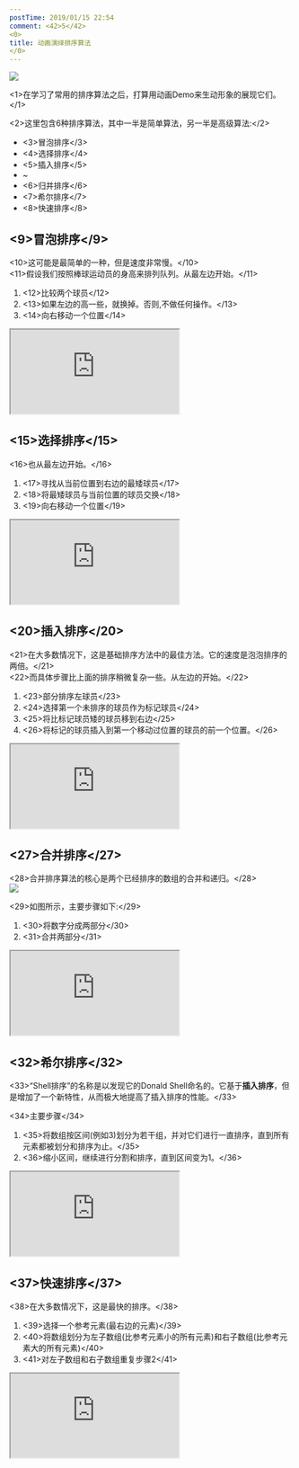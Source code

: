 ```yaml
---
postTime: 2019/01/15 22:54
comment: <42>5</42>
<0>
title: 动画演绎排序算法 
</0>
---
```



![](https://terry-su.github.io/BlogCDN/images/simpson-evolution.jpg)    

<1>在学习了常用的排序算法之后，打算用动画Demo来生动形象的展现它们。</1>

<2>这里包含6种排序算法，其中一半是简单算法，另一半是高级算法:</2>
* <3>冒泡排序</3>
* <4>选择排序</4>
* <5>插入排序</5>
* ~
* <6>归并排序</6>
* <7>希尔排序</7>
* <8>快速排序</8>



## <9>冒泡排序</9>
<10>这可能是最简单的一种，但是速度非常慢。</10>  
<11>假设我们按照棒球运动员的身高来排列队列。从最左边开始。</11>
1. <12>比较两个球员</12> 
2. <13>如果左边的高一些，就换掉。否则,不做任何操作。</13>
3. <14>向右移动一个位置</14>

<iframe src="https://terry-su.github.io/BlogCDN/iframes/algorithm/bubble-sort/index.html?mode=result" ></iframe>



## <15>选择排序</15>
<16>也从最左边开始。</16>
1. <17>寻找从当前位置到右边的最矮球员</17>
2. <18>将最矮球员与当前位置的球员交换</18>
2. <19>向右移动一个位置</19>

<iframe src="https://terry-su.github.io/BlogCDN/iframes/algorithm/selection-sort/index.html?mode=result" ></iframe>



## <20>插入排序</20>
<21>在大多数情况下，这是基础排序方法中的最佳方法。它的速度是泡泡排序的两倍。</21>  
<22>而具体步骤比上面的排序稍微复杂一些。从左边的开始。</22>
1. <23>部分排序左球员</23>
2. <24>选择第一个未排序的球员作为标记球员</24>
3. <25>将比标记球员矮的球员移到右边</25>
4. <26>将标记的球员插入到第一个移动过位置的球员的前一个位置。</26>

<iframe src="https://terry-su.github.io/BlogCDN/iframes/algorithm/insertion-sort/index.html?mode=result" ></iframe>




## <27>合并排序</27>
<28>合并排序算法的核心是两个已经排序的数组的合并和递归。</28>  
![](https://upload.wikimedia.org/wikipedia/commons/thumb/e/e6/Merge_sort_algorithm_diagram.svg/800px-Merge_sort_algorithm_diagram.svg.png)

<29>如图所示，主要步骤如下:</29>
1. <30>将数字分成两部分</30>
2. <31>合并两部分</31>

<iframe src="https://terry-su.github.io/BlogCDN/iframes/algorithm/merge-sort/index.html?mode=result" ></iframe>



## <32>希尔排序</32>
<33>“Shell排序”的名称是以发现它的Donald Shell命名的。它基于**插入排序**，但是增加了一个新特性，从而极大地提高了插入排序的性能。</33>  

<34>主要步骤</34>
1. <35>将数组按区间(例如3)划分为若干组，并对它们进行一直排序，直到所有元素都被划分和排序为止。</35>
2. <36>缩小区间，继续进行分割和排序，直到区间变为1。</36>

<iframe src="https://terry-su.github.io/BlogCDN/iframes/algorithm/shell-sort/index.html?mode=result" ></iframe>




## <37>快速排序</37>
<38>在大多数情况下，这是最快的排序。</38>

1. <39>选择一个参考元素(最右边的元素)</39>
2. <40>将数组划分为左子数组(比参考元素小的所有元素)和右子数组(比参考元素大的所有元素)</40>
3. <41>对左子数组和右子数组重复步骤2</41>

<iframe src="https://terry-su.github.io/BlogCDN/iframes/algorithm/quick-sort/index.html?mode=result" ></iframe>